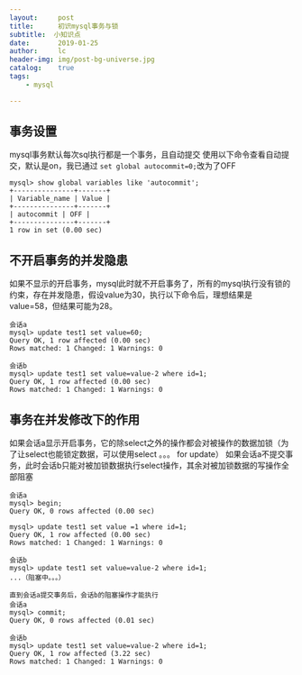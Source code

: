 ```yaml
---
layout:     post
title:      初识mysql事务与锁
subtitle:  小知识点
date:       2019-01-25
author:     lc
header-img: img/post-bg-universe.jpg
catalog:    true
tags:
    - mysql

---
```

## 事务设置
mysql事务默认每次sql执行都是一个事务，且自动提交
使用以下命令查看自动提交，默认是on，我已通过
`set global autocommit=0;`改为了OFF
```
mysql> show global variables like 'autocommit';
+---------------+-------+
| Variable_name | Value |
+---------------+-------+
| autocommit | OFF |
+---------------+-------+
1 row in set (0.00 sec)
```
## 不开启事务的并发隐患
如果不显示的开启事务，mysql此时就不开启事务了，所有的mysql执行没有锁的约束，存在并发隐患，假设value为30，执行以下命令后，理想结果是value=58，但结果可能为28。
```
会话a
mysql> update test1 set value=60;
Query OK, 1 row affected (0.00 sec)
Rows matched: 1 Changed: 1 Warnings: 0

会话b
mysql> update test1 set value=value-2 where id=1;
Query OK, 1 row affected (0.00 sec)
Rows matched: 1 Changed: 1 Warnings: 0
```
## 事务在并发修改下的作用
如果会话a显示开启事务，它的除select之外的操作都会对被操作的数据加锁（为了让select也能锁定数据，可以使用select 。。。 for update）
如果会话a不提交事务，此时会话b只能对被加锁数据执行select操作，其余对被加锁数据的写操作全部阻塞
```
会话a
mysql> begin;
Query OK, 0 rows affected (0.00 sec)

mysql> update test1 set value =1 where id=1;
Query OK, 1 row affected (0.00 sec)
Rows matched: 1 Changed: 1 Warnings: 0

会话b
mysql> update test1 set value=value-2 where id=1;
...（阻塞中。。。）

直到会话a提交事务后，会话b的阻塞操作才能执行
会话a
mysql> commit;
Query OK, 0 rows affected (0.01 sec)

会话b
mysql> update test1 set value=value-2 where id=1;
Query OK, 1 row affected (3.22 sec)
Rows matched: 1 Changed: 1 Warnings: 0
```

